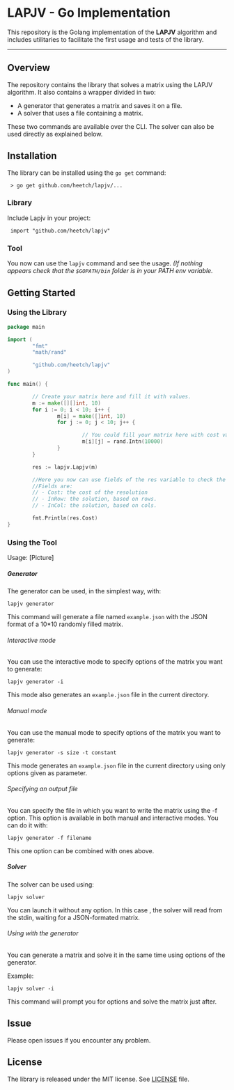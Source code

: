 **LAPJV - Go Implementation**
======================

This repository is the Golang implementation of the **LAPJV** algorithm and includes utilitaries to facilitate the first usage and tests of the library.

----------
**Overview**
-------------

The repository contains the library that solves a matrix using the LAPJV algorithm.
It also contains a wrapper divided in two: 

 - A generator that generates a matrix and saves it on a file.
 - A solver that uses a file containing a matrix.

These two commands are available over the CLI. The solver can also be used directly as explained below.

**Installation**
-------------

The library can be installed using the `go get` command: 

` > go get github.com/heetch/lapjv/...`

### Library

Include Lapjv in your project: 

`
import "github.com/heetch/lapjv"`

### Tool

You now can use the `lapjv` command and see the usage.
*(If nothing appears check that the `$GOPATH/bin` folder is in your PATH env variable.*

**Getting Started**
-------------

### Using the Library

```go
package main

import (
        "fmt"
        "math/rand"

        "github.com/heetch/lapjv"
)

func main() {

        // Create your matrix here and fill it with values.
        m := make([][]int, 10)
        for i := 0; i < 10; i++ {
                m[i] = make([]int, 10)
                for j := 0; j < 10; j++ {

                        // You could fill your matrix here with cost values
                        m[i][j] = rand.Intn(10000)
                }
        }

        res := lapjv.Lapjv(m)

        //Here you now can use fields of the res variable to check the result.
        //Fields are:
        // - Cost: the cost of the resolution
        // - InRow: the solution, based on rows.
        // - InCol: the solution, based on cols.

        fmt.Println(res.Cost)
}
```

### Using the Tool

Usage:
[Picture]

##### Generator
The generator can be used, in the simplest way, with: 

``` lapjv generator ```

This command will generate a file named `example.json` with the JSON format of a 10*10 randomly filled matrix.

###### Interactive mode

You can use the interactive mode to specify options of the matrix you want to generate: 

```lapjv generator -i```

This mode also generates an `example.json` file in the current directory.

###### Manual mode

You can use the manual mode to specify options of the matrix you want to generate: 

```lapjv generator -s size -t constant```

This mode generates an `example.json` file in the current directory using only options given as parameter.

###### Specifying an output file

You can specify the file in which you want to write the matrix using the -f option. This option is available in both manual and interactive modes. You can do it with:

```lapjv generator -f filename```

This one option can be combined with ones above.

##### Solver

The solver can be used using:

```lapjv solver```

You can launch it without any option. In this case , the solver will read from the stdin, waiting for a JSON-formated matrix.

###### Using with the generator

You can generate a matrix and solve it in the same time using options of the generator.

Example: 

```lapjv solver -i``` 

This command will prompt you for options and solve the matrix just after.


**Issue**
-------------
Please open issues if you encounter any problem.

**License**
-------------
 The library is released under the MIT license. See [LICENSE](LICENSE) file.
